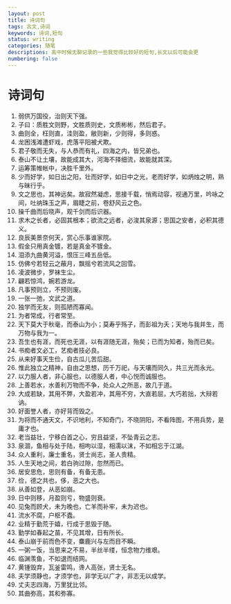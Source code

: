 ```yaml
---
layout: post
title: 诗词句
tags: 古文,诗词
keywords: 诗词,短句
status: writing
categories: 随笔
descriptions: 高中时候无聊记录的一些我觉得比较好的短句,长文以后可能会更
numbering: false
---
```


# 诗词句

1. 弱供万国役，治则天下强。
2. 子曰：质胜文则野，文胜质则史，文质彬彬，然后君子。
3. 曲则全，枉则直，洼则盈，敝则新，少则得，多则惑。
4. 龙困浅滩遭虾戏，虎落平阳被犬欺。
5. 君子敬而无失，与人恭而有礼，四海之内，皆兄弟也。
6. 泰山不让土壤，故能成其大，河海不择细流，故能就其深。
7. 运筹策帷帐中，决胜千里外。
8. 少而好学，如日出之阳，壮而好学，如日中之光，老而好学，如炳烛之明，熟与昧行乎。
9. 文之思也，其神远矣。故寂然凝虑，思接千载，悄焉动容，视通万里，吟咏之间，吐纳珠玉之声，眉睫之前，卷舒风云之色。
10. 操千曲而后晓声，观千剑而后识器。
11. 求木之长者，必固其根本；欲流之远者，必浚其泉源；思国之安者，必积其德义。
12. 良辰美景奈何天，赏心乐事谁家院。
13. 假金只用真金镀，若是真金不镀金。
14. 泪添九曲黄河溢，恨压三峰五岳低。
15. 仿佛兮若轻云之蔽月，飘摇兮若流风之回雪。
16. 凌波微步，罗袜生尘。
17. 翩若惊鸿，婉若游龙。
18. 凡事预则立，不预则废。
19. 一张一弛，文武之道。
20. 独学而无友，则孤陋而寡闻。
21. 为者常成，行者常至。
22. 天下莫大于秋毫，而泰山为小；莫寿乎殇子，而彭祖为夭；天地与我并生，而万物与我为一。
23. 吾生也有涯，而死也无涯，以有涯随无涯，殆矣；已而为知者，殆而已矣。
24. 书痴者文必工，艺痴者技必良。
25. 从来好事天生俭，自古瓜儿苦后甜。
26. 惟此独立之精神，自由之思想，历千万祀，与天壤而同久，共三光而永光。
27. 以力服人者，非心服也，以德服人者，中心悦而诚服也。
28. 上善若水，水善利万物而不争，处众人之所恶，故几于道。
29. 大成若缺，其用不弊，大盈若冲，其用不穷，大直若屈，大巧若拙，大辩若讷。
30. 好面誉人者，亦好背而毁之。
31. 为将而不通天文，不识地利，不知奇门，不晓阴阳，不看阵图，不用兵势，是庸才也。
32. 老当益壮，宁移白首之心，穷且益坚，不坠青云之志。
33. 泉涸，鱼相与处于陆，相呴以湿，相濡以沫，不如相忘于江湖。
34. 众人重利，廉士重名，贤士尚志，圣人贵精。
35. 人生天地之间，若白驹过隙，忽然而已。
36. 居安思危，思则有备，有备无患。
37. 俭，德之共也，侈，恶之大也。
38. 从善如登，从恶如崩。
39. 日中则移，月盈则亏，物盛则衰。
40. 见兔而顾犬，未为晚也，亡羊而补牢，未为迟也。
41. 流水不腐，户枢不蠹。
42. 业精于勤荒于嬉，行成于思毁于随。
43. 勤学如春起之苗，不见其增，日有所长。
44. 泰山崩于前而色不变，麋鹿兴与左而目不瞬。
45. 一粥一饭，当思来之不易，半丝半缕，恒念物力维艰。
46. 临渊羡鱼，不如退而结网。
47. 黄锺毁弃，瓦釜雷鸣，谗人高张，贤士无名。
48. 夫学须静也，才须学也，非学无以广才，非志无以成学。
49. 丈夫志四海，万里犹比邻。
50. 其曲弥高，其和弥寡。